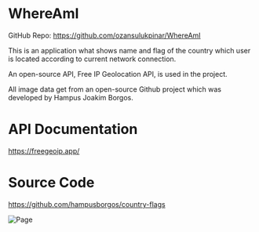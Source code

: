 # WhereAmI
GitHub Repo: https://github.com/ozansulukpinar/WhereAmI

This is an application what shows name and flag of the country which user is located according to current network connection.

An open-source API, Free IP Geolocation API, is used in the project.

All image data get from an open-source Github project which was developed by Hampus Joakim Borgos.

# API Documentation
https://freegeoip.app/

# Source Code
https://github.com/hampusborgos/country-flags

![Page](https://user-images.githubusercontent.com/52232302/116796044-2da43880-aae2-11eb-8f0e-fb82cdbf7358.JPG)
